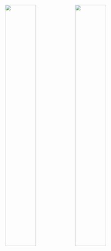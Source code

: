 
<p>
  <img src="https://github-readme-stats.mrdulin.vercel.app/api?username=purpleroc&show_icons=true&hide_border=true&theme=buefy" width="45%">
  <img src="https://github-readme-stats.vercel.app/api/top-langs/?username=purpleroc&layout=compact&hide_border=true&theme=buefy&show_icons=true" width="45%">
</p>
